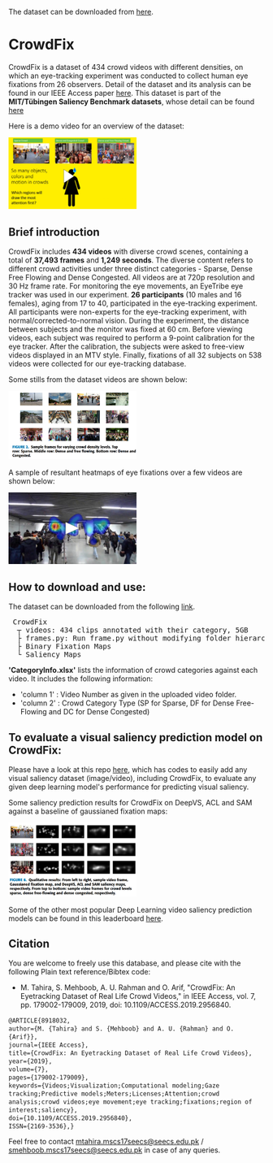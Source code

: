 The dataset can be downloaded from [here](https://drive.google.com/drive/folders/1_7wKveiebIe16opBnIOMrRJzxASo9o4L?usp=sharing).

CrowdFix
=========

CrowdFix is a dataset of 434 crowd videos with different densities, on which an eye-tracking experiment was conducted to collect human eye fixations from 26 observers. Detail of the dataset and its analysis can be found in our IEEE Access paper [here](https://ieeexplore.ieee.org/document/8918032). This dataset is part of the **MIT/Tübingen Saliency Benchmark datasets**, whose detail can be found [here](https://saliency.tuebingen.ai/datasets.html)

Here is a demo video for an overview of the dataset:

<a href="https://youtu.be/aL_-S5734Dw" title="Eyetracking Demo"><img src="/figs/cover_demo.png" alt="Eyetracking Demo" width=50% height=50%/></a>

## Brief introduction
CrowdFix includes **434 videos** with diverse crowd scenes, containing a total of **37,493 frames** and **1,249 seconds**. The diverse content refers to different crowd activities under three distinct categories - Sparse, Dense Free Flowing and Dense Congested. All videos are at 720p resolution and 30 Hz frame rate. For monitoring the eye movements, an EyeTribe eye tracker  was used in our experiment. **26 participants** (10 males and 16 females), aging from 17 to 40, participated in the eye-tracking experiment. All participants were non-experts for the eye-tracking experiment, with normal/corrected-to-normal vision. During the experiment, the distance between subjects and the monitor was fixed at 60 cm. Before viewing videos, each subject was required to perform a 9-point calibration for the eye tracker. After the calibration, the subjects were asked to free-view videos displayed in an MTV style. Finally,  fixations of all 32 subjects on 538 videos were collected for our eye-tracking database.

Some stills from the dataset videos are shown below: 

<img src = "figs/sample_frames.png" width=50% height=50%>

A sample of resultant heatmaps of eye fixations over a few videos are shown below: 

<a href="https://youtu.be/f0dcziSSLyA" title="Sample Heatmaps"><img src="/figs/cover_heatmaps.png" alt="Sample Heatmaps" width=50% height=50%/></a>

## How to download and use: 
The dataset can be downloaded from the following [link](https://drive.google.com/drive/folders/1_7wKveiebIe16opBnIOMrRJzxASo9o4L?usp=sharing).

<pre> CrowdFix
  ┬ videos: 434 clips annotated with their category, 5GB 
  ├ frames.py: Run frame.py without modifying folder hierarchy to generate the frames with the same name sequence as the corresponding ground truth binary fixation and saliency maps.
  ├ Binary Fixation Maps
  └ Saliency Maps
</pre> 

              
**'CategoryInfo.xlsx'** lists the information of crowd categories against each video. It includes the following information:
* 'column 1' : Video Number as given in the uploaded video folder.
* 'column 2' : Crowd Category Type (SP for Sparse, DF for Dense Free-Flowing and DC for Dense Congested)

<!-- ## For creating a test set, reading binary and fixation maps in python, and manipulating direcotries to use with any training code:
Please see this folder for [**demo code**](demo_code).
-->

## To evaluate a visual saliency prediction model on CrowdFix:

Please have a look at this repo [here](https://github.com/MemoonaTahira/Visual-Saliency-Metrics-for-Evaluating-Deep-Learning-Model-performance), which has codes to easily add any visual saliency dataset (image/video), including CrowdFix, to evaluate any given deep learning model's performance for predicting visual saliency.  

Some saliency prediction results for CrowdFix on DeepVS, ACL and SAM against a baseline of gaussianed fixation maps:

<img src = "figs/saliency_model_results.png" width=50% height=50%>

Some of the other most popular Deep Learning video saliency prediction models can be found in this leaderboard [here](https://mmcheng.net/videosal/).

## Citation
You are welcome to freely use this database, and please cite with the following Plain text reference/Bibtex code:

- M. Tahira, S. Mehboob, A. U. Rahman and O. Arif, "CrowdFix: An Eyetracking Dataset of Real Life Crowd Videos," in IEEE Access, vol. 7, pp. 179002-179009, 2019, doi: 10.1109/ACCESS.2019.2956840.

```
@ARTICLE{8918032,
author={M. {Tahira} and S. {Mehboob} and A. U. {Rahman} and O. {Arif}},
journal={IEEE Access},
title={CrowdFix: An Eyetracking Dataset of Real Life Crowd Videos},
year={2019},
volume={7},
pages={179002-179009},
keywords={Videos;Visualization;Computational modeling;Gaze tracking;Predictive models;Meters;Licenses;Attention;crowd analysis;crowd videos;eye movement;eye tracking;fixations;region of interest;saliency},
doi={10.1109/ACCESS.2019.2956840},
ISSN={2169-3536},}
```

Feel free to contact mtahira.mscs17seecs@seecs.edu.pk / smehboob.mscs17seecs@seecs.edu.pk in case of any queries.




